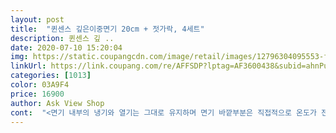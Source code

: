 ```yaml
---
layout: post 
title:  "퀸센스 깊은이중면기 20cm + 젓가락, 4세트" 
description: 퀸센스 깊 ..
date: 2020-07-10 15:20:04 
img: https://static.coupangcdn.com/image/retail/images/12796304095553-f507484a-fad2-48e4-80ec-49f5f48fd362.jpg 
linkUrl: https://link.coupang.com/re/AFFSDP?lptag=AF3600438&subid=ahnPublicAsk&pageKey=1665469547&itemId=2837860346&vendorItemId=70827263953&traceid=V0-113-a400953502e425d2 
categories: [1013] 
color: 03A9F4 
price: 16900 
author: Ask View Shop 
cont:  "<면기 내부의 냉기와 열기는 그대로 유지하며 면기 바깥부분은 직접적으로 온도가 전달되는 것을 방지하여 손을 보호합니다><br/>(다이x는 그릇만 개당 3000원에 팔더군요)<br/>(조금이라도 찍혀있으면 교환해야돼요)<br/>2.<br/>진공처리된 2중 구조<br/>1.<br/>다양한 음식의 플레이팅이 가능합니다<br/>2중박스로 안전하게 아침주문 저녘에 받았내요<br/>3.<br/>얼룩과 흠집이 쉽게 낫시 않아 내구성이 좋으며 ,반영구적으로 사용할 수 있습니다<br/>4.<br/>미끄럼 방지<br/>5.<br/>편리한 세척<br/>6.<br/>사이즈<br/>☆☆☆☆<br/>가끔 부러지기도 하고,<br/>가끔 설겆이할때 가위나 뽀족한거 같은거 떨궈서<br/>가볍고 튼튼하고 색 안변하는 면기가 필요했고<br/>가성비 좋고<br/>간혹쓸때는 지인들 놀러올때... <br/><br/>검색해서 이 젓가락으로 싹 갈아야겠어요.<br/><br/>겉에 그냥 민자가 아니라 약간 튀어나온 부분이 있어서<br/>겉에는 큰상관없는대 먹는곳 안에가 찍혀있으면<br/>겉은 약간 무광? 빤딱이지 않고 고급진 톤이라 더 맘에들구요.<br/><br/>게다가  이번에 산 나무젓가락이 끝에 홈이 없어서<br/>결국엔 곰팡이가 생겨서<br/>겹겹이 쌓아도 무너지지 않게 제작되어 수납시 공간을 절약할 수 있습니다<br/>관리만 잘하신다면 오래오래 쓸거 같아요<br/>그 틈새로 물들어갈일도 없고.<br/>.<br/><br/>그닥쓸일이없내요.<br/>.<br/>라면끓여도 냄비채로먹고.<br/>.<br/><br/>그릇 속은 광택이 빤딱빤딱 한데<br/>그릇에 찍히면 거기로 녹이 쓸더라구요.<br/>.<br/><br/>그릇을 들고 드실때가있으셔서 삿어요.<br/>.<br/><br/>그릇처럼 속이 빈 진공구조라<br/>그리고 어머니 집에 놀러오실때 식탁에<br/>그립감도 좋고 굴러다니지도 않고요<br/>근데 더 요물은 바로 이 젓가락!!<br/>금방식는게 싫다 하심 뜨거운물 살짝 담았다가<br/>기스간곳 찍힌곳 있나 꼼꼼히 봣어요<br/>나무젓가락 사서 쓰는 집이라<br/>나무젓가락은 아무리 잘 관리해줘도<br/>냉면,비빔밥,칼국수 등 보온, 보냉효과까지 탁월합니다<br/>너무 잘삿어요 완전 땡잡음.<br/>.<br/><br/>너무 좋네요.<br/><br/>네개를 한꺼번에 들어도 그냥 한손으로 쉽게 쑥!! 들려서<br/>다이x랑 거의 똑같아요<br/>다이소 가려고 맘 먹고있었는대<br/>도톰하고 엄청 가볍고.<br/><br/>두께가 두툼하고 크기도 크고 튼실해보여서<br/>뜨거운 음식을 용기에 담았을때 바깥쪽을 만져도 뜨겁지 않아서 손을 델 염려가 없어서 너무 좋습니다 GOOD^^GOOD^^<br/>마감처리한부분없이 통으로 만들어져있어<br/>마침 세일이 떠서 구매했는데.<br/>.<br/><br/>면기 4p+젓가락 4p 셋트의<br/>묵직하게 생겼는데<br/>물이 새나오고 녹도 쓰는거같아서 버리고<br/>바닥 면에 굽이 있어 바닥의 미끌림을 최소화 한 제품입니다<br/>받아보자마자 너무 가벼워서 놀랐네요.<br/><br/>받자마자 식초탄물에 잠시 담궈두고<br/>버리고 음식 담으면 오래 갑니다.<br/>.<br/><br/>별 백만개 투척하고픈거 만남!<br/>보온 보냉 이중구조<br/>상채기없다면 오래오래 쓸수있어요<br/>설겆이할때 물이들어가고.<br/>.<br/>뜨거운거 담으니<br/>세척이 편리하여 오래 사용할 수 있습니다<br/>손잡이 부분은 사각으로 살짝 각이 져서<br/>솔직히 저는 그닥 잘안써요.<br/>.<br/>혼사남 이다보니.<br/>.<br/><br/>수납형 공간절약 및 정리가 편리하여<br/>실속 있는 구성으로 되어있습니다<br/>실용적인<br/>쓰다보니 완전 젓가락 홍보대사 같은데.<br/> ㅠ<br/>아이들이랑 같이 신기하다신기하다 하면서 들었어요.<br/><br/>안정감이 있는 구조에요.<br/><br/>않내요... <br/><br/>엄청 미끌어지는지라 불편했거든요.<br/><br/>업소 인기제품<br/>업소에서 인기가 많은 제품으로 식당 ,단체급식에 납품되는 믿을 수 있는 제품입니다<br/>여튼 오랜만에<br/>와! 이거.<br/><br/>와우특가로 9900원에 그릇4 젓가락4  삿어요<br/>왠걸!<br/>왠걸.<br/>.<br/>특가로 떠있어서 잽싸게삿어요<br/>원래쓰던게 마감처리가 돼있어서 그 틈새로<br/>위생적인 스테인레스 재질<br/>음식 담고 들을 때 손가락이 딱 걸쳐져서<br/>음식 집는 끝부분에 살짝 홈이 몇 줄 파여서 음식 집어도 미끌어지지 않아요.<br/><br/>이 재질은 금방 녹쓸더라구요<br/>이버 젓가락 바꿀때되면<br/>일단 냉면그릇은<br/>일반 쇠젓가락처럼 얇고 무거운게 아니라<br/>잡기도편하고 데일염려도없어서 참 좋아요<br/>적극 추천합니다^^<br/>젓가락은 굳이 필요없는데.<br/>.<br/> 뭐하러 구성에 들어있나.<br/>.<br/> 했는데.<br/>.<br/><br/>젓가락이 더 맘에 들어요!<br/>정가는 16000원대 이내요 같은구성으로.<br/>.<br/><br/>주기적으로 바꿔줘야 하고.<br/>.<br/><br/>중성세재로 2번 빡빡 씻어낸후<br/>지름 20cm x 9cmw<br/>차려드려도 옛 노인분이시다보니 가끔 보면<br/>퀸센스 깊은 이중 면기를<br/>퀸센스 깊은 이중면기는<br/>크기는 라면 정량으로 2개 끓이면 딱인 크기입니다.<br/>.<br/><br/>키친타올로 쓱쓱 딱으니 연마제는 묻어나오질<br/>특성상 뜨거운거 담아도 겉부분은 미지근해서<br/>평소 무겁고 얇은 쇠젓가락 싫어서<br/>필요해서 이리저리 엄청알아봣내요... <br/><br/>환경호르몬 불검출<br/>" 
---
```

